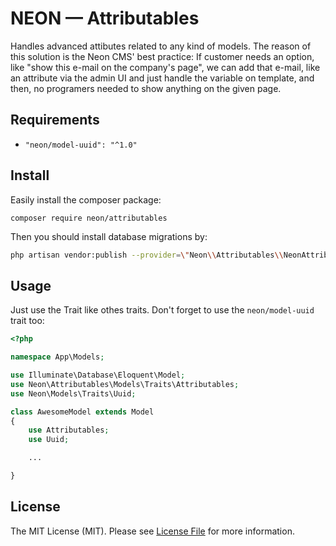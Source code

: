 # NEON &mdash; Attributables
Handles advanced attibutes related to any kind of models. The reason of this solution is the Neon CMS' best practice: If customer needs an option, like "show this e-mail on the company's page", we can add that e-mail, like an attribute via the admin UI and just handle the variable on template, and then, no programers needed to show anything on the given page.

## Requirements
* `"neon/model-uuid": "^1.0"`

## Install
Easily install the composer package:
```
composer require neon/attributables
```
Then you should install database migrations by:
```bash
php artisan vendor:publish --provider=\"Neon\\Attributables\\NeonAttributableServiceProvider\"
```

## Usage
Just use the Trait like othes traits. Don't forget to use the `neon/model-uuid` trait too:
```php
<?php

namespace App\Models;

use Illuminate\Database\Eloquent\Model;
use Neon\Attributables\Models\Traits\Attributables;
use Neon\Models\Traits\Uuid;

class AwesomeModel extends Model
{
    use Attributables;
    use Uuid;

    ...

}
```
<!-- ## How It Works?

It's so easy basically. The "variables", a.k.a. attributes stored in database in the `attributes` table. -->

## License

The MIT License (MIT). Please see [License File](LICENSE.md) for more information.